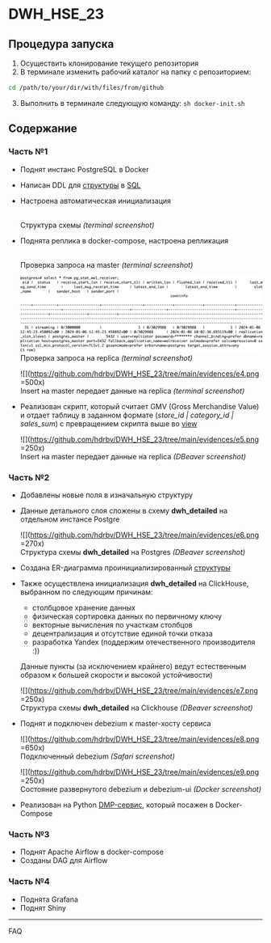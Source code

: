 # DWH_HSE_23

## Процедура запуска

1. Осуществить клонирование текущего репозитория 
2. В терминале изменить рабочий каталог на папку с репозиторием: 

```bash
cd /path/to/your/dir/with/files/from/github
```

3. Выполнить в терминале следующую команду: `sh docker-init.sh`

## Содержание

### Часть №1
- Поднят инстанс PostgreSQL в Docker
- Написан DDL для [структуры](https://github.com/hdrbv/DWH_HSE_23/blob/main/Full_Structure.pdf) в [SQL](https://github.com/hdrbv/DWH_HSE_23/blob/main/createdb.sql)
- Настроена автоматическая инициализация

    [](./evidences/e1.png) 
    <br>Структура схемы _(terminal screenshot)_

- Поднята реплика в docker-compose, настроена репликация

    [](./evidences/e2.png) 
    <br>Проверка запроса на master _(terminal screenshot)_

    ![](./evidences/e3.png) 
    <br>Проверка запроса на replica _(terminal screenshot)_    

    ![](https://github.com/hdrbv/DWH_HSE_23/tree/main/evidences/e4.png =500x) 
    <br>Insert на master передает данные на replica _(terminal screenshot)_    

- Реализован скрипт, который считает GMV (Gross Merchandise Value) и отдает таблицу в заданном формате (_store_id | category_id | sales_sum_) с превращением скрипта выше во [view](https://github.com/hdrbv/DWH_HSE_23/blob/main/createview.sql)

    ![](https://github.com/hdrbv/DWH_HSE_23/tree/main/evidences/e5.png =250x) 
    <br>Insert на master передает данные на replica _(DBeaver screenshot)_    

### Часть №2
- Добавлены новые поля в изначальную структуру
- Данные детального слоя сложены в схему **dwh_detailed** на отдельном инстансе Postgre

    ![](https://github.com/hdrbv/DWH_HSE_23/tree/main/evidences/e6.png =270x) 
    <br>Структура схемы **dwh_detailed** на Postgres _(DBeaver screenshot)_    

- Создана ER-диаграмма проинициализированный [структуры](./Full_Structure_Det_DWH.pdf)
- Также осуществлена инициализация **dwh_detailed** на ClickHouse, выбранном по следующим причинам:
    - столбцовое хранение данных
    - физическая сортировка данных по первичному ключу
    - векторные вычисления по участкам столбцов
    - децентрализация и отсутствие единой точки отказа
    - разработка Yandex (поддержим отечественного производителя :))
    
    Данные пункты (за исключением крайнего) ведут естественным образом к б*o*льшей скорости и высокой устойчивости) 

    ![](https://github.com/hdrbv/DWH_HSE_23/tree/main/evidences/e7.png =250x) 
    <br>Структура схемы **dwh_detailed** на Clickhouse _(DBeaver screenshot)_    


- Поднят и подключен debezium к master-хосту сервиса

    ![](https://github.com/hdrbv/DWH_HSE_23/tree/main/evidences/e8.png =650x) 
    <br> Подключенный debezium  _(Safari screenshot)_    

    ![](https://github.com/hdrbv/DWH_HSE_23/tree/main/evidences/e9.png =250x) 
    <br> Состояние развернутого debezium и debezium-ui  _(Docker screenshot)_            

- Реализован на Python [DMP-сервис](https://github.com/hdrbv/DWH_HSE_23/blob/main/DMP_service.py), который посажен в Docker-Compose 



### Часть №3
- Поднят Apache Airflow в docker-compose 
- Созданы DAG для Airflow

### Часть №4
- Поднята Grafana
- Поднят Shiny

***

FAQ



